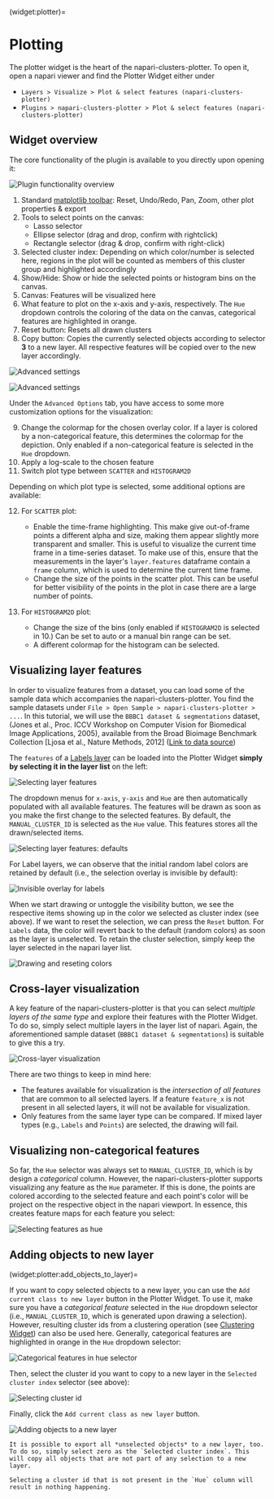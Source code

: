(widget:plotter)=
# Plotting

The plotter widget is the heart of the napari-clusters-plotter. To open it, open a napari viewer and find the Plotter Widget either under

- `Layers > Visualize > Plot & select features (napari-clusters-plotter)`
- `Plugins > napari-clusters-plotter > Plot & select features (napari-clusters-plotter)`

## Widget overview

The core functionality of the plugin is available to you directly upon opening it:

![Plugin functionality overview](./imgs/plotter_overview1_annotated.png)

1. Standard [matplotlib toolbar](https://matplotlib.org/3.2.2/users/navigation_toolbar.html): Reset, Undo/Redo, Pan, Zoom, other plot properties & export
2. Tools to select points on the canvas:
    - Lasso selector
    - Ellipse selector (drag and drop, confirm with rightclick)
    - Rectangle selector (drag & drop, confirm with right-click)
3. Selected cluster index: Depending on which color/number is selected here, regions in the plot will be counted as members of this cluster group and highlighted accordingly
4. Show/Hide: Show or hide the selected points or histogram bins on the canvas.
5. Canvas: Features will be visualized here
6. What feature to plot on the x-axis and y-axis, respectively. The `Hue` dropdown controls the coloring of the data on the canvas, categorical features are highlighted in orange.
7. Reset button: Resets all drawn clusters
8. Copy button: Copies the currently selected objects according to selector **3** to a new layer. All respective features will be copied over to the new layer accordingly.

![Advanced settings](./imgs/plotter_overview3_annotated.png)

![Advanced settings](./imgs/plotter_overview4_annotated.png)

Under the `Advanced Options` tab, you have access to some more customization options for the visualization:

9. Change the colormap for the chosen overlay color. If a layer is colored by a non-categorical feature, this determines the colormap for the depiction. Only enabled if a non-categorical feature is selected in the `Hue` dropdown.
10. Apply a log-scale to the chosen feature
11. Switch plot type between `SCATTER` and `HISTOGRAM2D`

Depending on which plot type is selected, some additional options are available:

12. For `SCATTER` plot:
    - Enable the time-frame highlighting. This make give out-of-frame points a different alpha and size, making them appear slightly more transparent and smaller. This is useful to visualize the current time frame in a time-series dataset. To make use of this, ensure that the measurements in the layer's `layer.features` dataframe contain a `frame` column, which is used to determine the current time frame.
    - Change the size of the points in the scatter plot. This can be useful for better visibility of the points in the plot in case there are a large number of points.

13. For `HISTOGRAM2D` plot:
    - Change the size of the bins (only enabled if `HISTOGRAM2D` is selected in 10.) Can be set to auto or a manual bin range can be set.
    - A different colormap for the histogram can be selected.

## Visualizing layer features

In order to visualize features from a dataset, you can load some of the sample data which accompanies the napari-clusters-plotter. You find the sample datasets under `File > Open Sample > napari-clusters-plotter > ...`. In this tutorial, we will use the `BBBC1 dataset & segmentations` dataset, (Jones et al., Proc. ICCV Workshop on Computer Vision for Biomedical Image Applications, 2005), available from the Broad Bioimage Benchmark Collection [Ljosa et al., Nature Methods, 2012] ([Link to data source](https://bbbc.broadinstitute.org/BBBC007))

The `features` of a [Labels layer](https://napari.org/stable/howtos/layers/labels.html) can be loaded into the Plotter Widget **simply by selecting it in the layer list** on the left:

![Selecting layer features](./imgs/selecting_layers1_annotated.png)

The dropdown menus for `x-axis`, `y-axis` and `Hue` are then automatically populated with all available features. The features will be drawn as soon as you make the first change to the selected features. By default, the `MANUAL_CLUSTER_ID` is selected as the `Hue` value. This features stores all the drawn/selected items.

![Selecting layer features: defaults](./imgs/selecting_layers2.png)

For Label layers, we can observe that the initial random label colors are retained by default (i.e., the selection overlay is invisible by default):

![Invisible overlay for labels](./imgs/selecting_layers5.png)

When we start drawing or untoggle the visibility button, we see the respective items showing up in the color we selected as cluster index (see above). If we want to reset the selection, we can press the `Reset` button. For `Labels` data, the color will revert back to the default (random colors) as soon as the layer is unselected. To retain the cluster selection, simply keep the layer selected in the napari layer list.

![Drawing and reseting colors](./imgs/selecting_layers3.gif)

## Cross-layer visualization

A key feature of the napari-clusters-plotter is that you can select *multiple layers of the same type* and explore their features with the Plotter Widget. To do so, simply select multiple layers in the layer list of napari. Again, the aforementioned sample dataset (`BBBC1 dataset & segmentations`) is suitable to give this a try.

![Cross-layer visualization](./imgs/selecting_layers4_annotated.png)

There are two things to keep in mind here:

- The features available for visualization is the *intersection of all features* that are common to all selected layers. If a feature `feature_x` is not present in all selected layers, it will not be available for visualization.
- Only features from the same layer type can be compared. If mixed layer types (e.g., `Labels` and `Points`) are selected, the drawing will fail.

## Visualizing non-categorical features

So far, the `Hue` selector was always set to `MANUAL_CLUSTER_ID`, which is by design a *categorical* column. However, the napari-clusters-plotter supports visualizing any feature as the `Hue` parameter. If this is done, the points are colored according to the selected feature and each point's color will be project on the respective object in the napari viewport. In essence, this creates feature maps for each feature you select:

![Selecting features as hue](./imgs/selecting_features1.gif)


## Adding objects to new layer
(widget:plotter:add_objects_to_layer)=

If you want to copy selected objects to a new layer, you can use the `Add current class to new layer` button in the Plotter Widget. To use it, make sure you have a *categorical feature* selected in the `Hue` dropdown selector (i.e., `MANUAL_CLUSTER_ID`, which is generated upon drawing a selection). However, resulting cluster ids from a clustering operation (see [Clustering Widget](widget:clustering)) can also be used here. Generally, categorical features are highlighted in orange in the `Hue` dropdown selector:

![Categorical features in hue selector](./imgs//categorical_features.png)

Then, select the cluster id you want to copy to a new layer in the `Selected cluster index` selector (see above):

![Selecting cluster id](./imgs/selecting_cluster_id.png)

Finally, click the `Add current class as new layer` button.

![Adding objects to a new layer](./imgs/copy_export_objects_function.gif)

```{note}
It is possible to export all *unselected objects* to a new layer, too. To do so, simply select zero as the `Selected cluster index`. This will copy all objects that are not part of any selection to a new layer.
```

```{note}
Selecting a cluster id that is not present in the `Hue` column will result in nothing happening.
```
